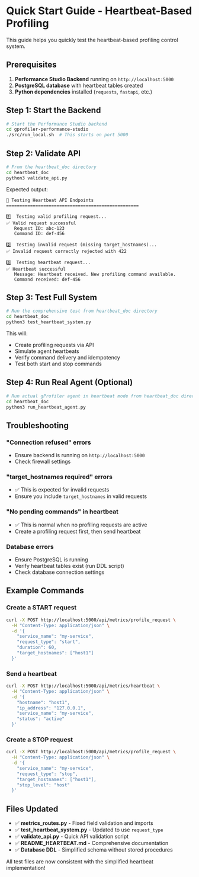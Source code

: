 # Quick Start Guide - Heartbeat-Based Profiling

This guide helps you quickly test the heartbeat-based profiling control system.

## Prerequisites

1. **Performance Studio Backend** running on `http://localhost:5000`
2. **PostgreSQL database** with heartbeat tables created
3. **Python dependencies** installed (`requests`, `fastapi`, etc.)

## Step 1: Start the Backend

```bash
# Start the Performance Studio backend
cd gprofiler-performance-studio
./src/run_local.sh  # This starts on port 5000
```

## Step 2: Validate API

```bash
# From the heartbeat_doc directory
cd heartbeat_doc
python3 validate_api.py
```

Expected output:
```
🧪 Testing Heartbeat API Endpoints
==================================================

1️⃣  Testing valid profiling request...
✅ Valid request successful
   Request ID: abc-123
   Command ID: def-456

2️⃣  Testing invalid request (missing target_hostnames)...
✅ Invalid request correctly rejected with 422

3️⃣  Testing heartbeat request...
✅ Heartbeat successful
   Message: Heartbeat received. New profiling command available.
   Command received: def-456
```

## Step 3: Test Full System

```bash
# Run the comprehensive test from heartbeat_doc directory
cd heartbeat_doc
python3 test_heartbeat_system.py
```

This will:
- Create profiling requests via API
- Simulate agent heartbeats
- Verify command delivery and idempotency
- Test both start and stop commands

## Step 4: Run Real Agent (Optional)

```bash
# Run actual gProfiler agent in heartbeat mode from heartbeat_doc directory
cd heartbeat_doc
python3 run_heartbeat_agent.py
```

## Troubleshooting

### "Connection refused" errors
- Ensure backend is running on `http://localhost:5000`
- Check firewall settings

### "target_hostnames required" errors
- ✅ This is expected for invalid requests
- Ensure you include `target_hostnames` in valid requests

### "No pending commands" in heartbeat
- ✅ This is normal when no profiling requests are active
- Create a profiling request first, then send heartbeat

### Database errors
- Ensure PostgreSQL is running
- Verify heartbeat tables exist (run DDL script)
- Check database connection settings

## Example Commands

### Create a START request
```bash
curl -X POST http://localhost:5000/api/metrics/profile_request \
  -H "Content-Type: application/json" \
  -d '{
    "service_name": "my-service",
    "request_type": "start",
    "duration": 60,
    "target_hostnames": ["host1"]
  }'
```

### Send a heartbeat
```bash
curl -X POST http://localhost:5000/api/metrics/heartbeat \
  -H "Content-Type: application/json" \
  -d '{
    "hostname": "host1",
    "ip_address": "127.0.0.1",
    "service_name": "my-service",
    "status": "active"
  }'
```

### Create a STOP request
```bash
curl -X POST http://localhost:5000/api/metrics/profile_request \
  -H "Content-Type: application/json" \
  -d '{
    "service_name": "my-service",
    "request_type": "stop",
    "target_hostnames": ["host1"],
    "stop_level": "host"
  }'
```

## Files Updated

- ✅ **metrics_routes.py** - Fixed field validation and imports
- ✅ **test_heartbeat_system.py** - Updated to use `request_type` 
- ✅ **validate_api.py** - Quick API validation script
- ✅ **README_HEARTBEAT.md** - Comprehensive documentation
- ✅ **Database DDL** - Simplified schema without stored procedures

All test files are now consistent with the simplified heartbeat implementation!
